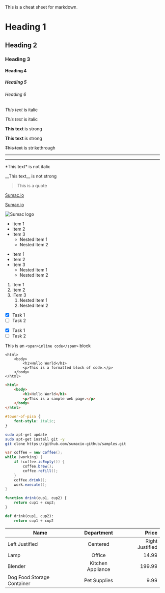 This is a cheat sheet for markdown.

<!-- Headings -->
# Heading 1
## Heading 2
### Heading 3
#### Heading 4
##### Heading 5
###### Heading 6

<!-- Italics -->
*This text* is italic

_This text_ is italic

<!-- Strong -->
**This text** is strong

__This text__ is strong

<!-- Strikethrough -->
~~This text~~ is strikethrough

<!-- Horizontal Rule -->
___
---

<!-- Escape Characters -->
\*This text\* is not italic

\_\_This text\_\_ is not strong

<!-- Blockquote -->
> This is a quote

<!-- Links -->
[Sumac.io](https://github.com/sumacio-github)

[Sumac.io](https://github.com/sumacio-github "Hover over title")

<!-- Images -->
![Sumac logo](https://avatars0.githubusercontent.com/u/54295791?s=200&v=4)

<!-- Unordered List -->
* Item 1
* Item 2
* Item 3
    * Nested Item 1
    * Nested Item 2
- Item 1
- Item 2
- Item 3
    - Nested Item 1
    - Nested Item 2

<!-- Ordered List -->
1. Item 1
1. Item 2
1. ITem 3
    1. Nested Item 1
    1. Nested Item 2

<!-- Task List -->
* [x] Task 1
* [ ] Task 2
- [x] Task 1
- [ ] Task 2

<!-- Inline Code -->
This is an `<span>inline code</span>` block

<!-- Code Block -->
```
<html>
    <body>
        <h1>Hello World</h1>
        <p>This is a formatted block of code.</p>
    </body>
</html>
```
```html
<html>
    <body>
        <h1>Hello World</h1>
        <p>This is a sample web page.</p>
    </body>
</html>
```
```css
#tower-of-pisa {
    font-style: italic;
}
```
```bash
sudo apt-get update
sudo apt-get install git -y
git clone https://github.com/sumacio-github/samples.git
```
```java
var coffee = new Coffee();
while (working) {
    if (coffee.isEmpty()) {
        coffee.brew();
        coffee.refill();
    }
    coffee.drink();
    work.execute();
}
```
```javascript
function drink(cup1, cup2) {
    return cup1 + cup2;
}
```
```python
def drink(cup1, cup2):
    return cup1 + cup2
```

<!-- Tables -->
| Name | Department | Price |
| -----|:----:| -----:|
| Left Justified | Centered | Right Justified |
| Lamp | Office | 14.99 |
| Blender | Kitchen Appliance | 199.99 |
| Dog Food Storage Container | Pet Supplies | 9.99 |
